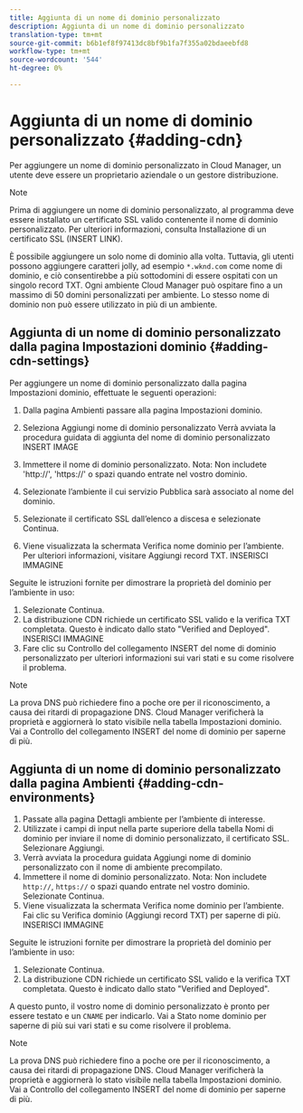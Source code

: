 ```yaml
---
title: Aggiunta di un nome di dominio personalizzato
description: Aggiunta di un nome di dominio personalizzato
translation-type: tm+mt
source-git-commit: b6b1ef8f97413dc8bf9b1fa7f355a02bdaeebfd8
workflow-type: tm+mt
source-wordcount: '544'
ht-degree: 0%

---
```



# Aggiunta di un nome di dominio personalizzato {#adding-cdn}

Per aggiungere un nome di dominio personalizzato in Cloud Manager, un utente deve essere un proprietario aziendale o un gestore distribuzione.

>[!NOTE]
>Prima di aggiungere un nome di dominio personalizzato, al programma deve essere installato un certificato SSL valido contenente il nome di dominio personalizzato. Per ulteriori informazioni, consulta Installazione di un certificato SSL (INSERT LINK).

È possibile aggiungere un solo nome di dominio alla volta. Tuttavia, gli utenti possono aggiungere caratteri jolly, ad esempio `*.wknd.com` come nome di dominio, e ciò consentirebbe a più sottodomini di essere ospitati con un singolo record TXT.
Ogni ambiente Cloud Manager può ospitare fino a un massimo di 50 domini personalizzati per ambiente.
Lo stesso nome di dominio non può essere utilizzato in più di un ambiente.

## Aggiunta di un nome di dominio personalizzato dalla pagina Impostazioni dominio {#adding-cdn-settings}

Per aggiungere un nome di dominio personalizzato dalla pagina Impostazioni dominio, effettuate le seguenti operazioni:

1. Dalla pagina Ambienti passare alla pagina Impostazioni dominio.

1. Seleziona Aggiungi nome di dominio personalizzato
Verrà avviata la procedura guidata di aggiunta del nome di dominio personalizzato INSERT IMAGE

1. Immettere il nome di dominio personalizzato. Nota: Non includete &#39;http://&#39;, &#39;https://&#39; o spazi quando entrate nel vostro dominio.

1. Selezionate l’ambiente il cui servizio Pubblica sarà associato al nome del dominio.

1. Selezionate il certificato SSL dall’elenco a discesa e selezionate Continua.

1. Viene visualizzata la schermata Verifica nome dominio per l’ambiente. Per ulteriori informazioni, visitare Aggiungi record TXT. INSERISCI IMMAGINE

Seguite le istruzioni fornite per dimostrare la proprietà del dominio per l’ambiente in uso:

1. Selezionate Continua.
1. La distribuzione CDN richiede un certificato SSL valido e la verifica TXT completata. Questo è indicato dallo stato &quot;Verified and Deployed&quot;.  INSERISCI IMMAGINE
1. Fare clic su Controllo del collegamento INSERT del nome di dominio personalizzato per ulteriori informazioni sui vari stati e su come risolvere il problema.

>[!NOTE]
>La prova DNS può richiedere fino a poche ore per il riconoscimento, a causa dei ritardi di propagazione DNS. Cloud Manager verificherà la proprietà e aggiornerà lo stato visibile nella tabella Impostazioni dominio. Vai a Controllo del collegamento INSERT del nome di dominio per saperne di più.

## Aggiunta di un nome di dominio personalizzato dalla pagina Ambienti {#adding-cdn-environments}

1. Passate alla pagina Dettagli ambiente per l’ambiente di interesse.
1. Utilizzate i campi di input nella parte superiore della tabella Nomi di dominio per inviare il nome di dominio personalizzato, il certificato SSL. Selezionare Aggiungi.
1. Verrà avviata la procedura guidata Aggiungi nome di dominio personalizzato con il nome di ambiente precompilato.
1. Immettere il nome di dominio personalizzato. Nota: Non includete `http://`, `https://` o spazi quando entrate nel vostro dominio. Selezionate Continua.
1. Viene visualizzata la schermata Verifica nome dominio per l’ambiente. Fai clic su Verifica dominio (Aggiungi record TXT) per saperne di più. INSERISCI IMMAGINE

Seguite le istruzioni fornite per dimostrare la proprietà del dominio per l’ambiente in uso:

1. Selezionate Continua.
1. La distribuzione CDN richiede un certificato SSL valido e la verifica TXT completata. Questo è indicato dallo stato &quot;Verified and Deployed&quot;.

A questo punto, il vostro nome di dominio personalizzato è pronto per essere testato e un `CNAME` per indicarlo. Vai a Stato nome dominio per saperne di più sui vari stati e su come risolvere il problema.

>[!NOTE]
>La prova DNS può richiedere fino a poche ore per il riconoscimento, a causa dei ritardi di propagazione DNS. Cloud Manager verificherà la proprietà e aggiornerà lo stato visibile nella tabella Impostazioni dominio. Vai a Controllo del collegamento INSERT del nome di dominio per saperne di più.
